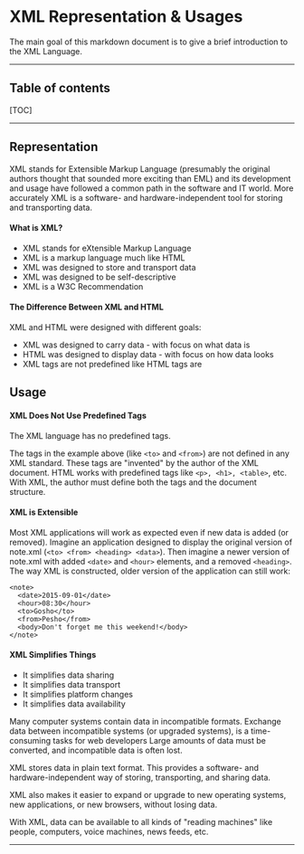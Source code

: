 XML Representation & Usages
=========================


The main goal of this markdown document is to give a brief introduction to the XML Language.

----------

## Table of contents

[TOC]

----------

Representation
------------------

XML stands for Extensible Markup Language (presumably the original authors thought that sounded more exciting than EML) and its development and usage have followed a common path in the software and IT world. More accurately XML is a software- and hardware-independent tool for storing and transporting data.

#### What is XML?

+ XML stands for eXtensible Markup Language
+ XML is a markup language much like HTML
+ XML was designed to store and transport data
+ XML was designed to be self-descriptive
+ XML is a W3C Recommendation

#### The Difference Between XML and HTML

XML and HTML were designed with different goals:

+ XML was designed to carry data - with focus on what data is
+ HTML was designed to display data - with focus on how data looks
+ XML tags are not predefined like HTML tags are

Usage
-------

#### XML Does Not Use Predefined Tags

The XML language has no predefined tags.

The tags in the example above (like `<to>` and `<from>`) are not defined in any XML standard. These tags are "invented" by the author of the XML document.
HTML works with predefined tags like `<p>, <h1>, <table>`, etc.
With XML, the author must define both the tags and the document structure.

#### XML is Extensible

Most XML applications will work as expected even if new data is added (or removed).
Imagine an application designed to display the original version of note.xml (`<to> <from> <heading> <data>`).
Then imagine a newer version of note.xml with added `<date>` and `<hour>` elements, and a removed `<heading>`.
The way XML is constructed, older version of the application can still work:

    <note>
      <date>2015-09-01</date>
      <hour>08:30</hour>
      <to>Gosho</to>
      <from>Pesho</from>
      <body>Don't forget me this weekend!</body>
    </note>

#### XML Simplifies Things

+ It simplifies data sharing
+ It simplifies data transport
+ It simplifies platform changes
+ It simplifies data availability

Many computer systems contain data in incompatible formats. Exchange data between incompatible systems (or upgraded systems), is a time-consuming tasks for web developers Large amounts of data must be converted, and incompatible data is often lost.

XML stores data in plain text format. This provides a software- and hardware-independent way of storing, transporting, and sharing data.

XML also makes it easier to expand or upgrade to new operating systems, new applications, or new browsers, without losing data.

With XML, data can be available to all kinds of "reading machines" like people, computers, voice machines, news feeds, etc.


----------